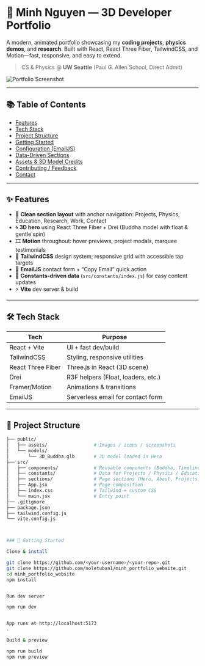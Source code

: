 # 🌌 Minh Nguyen — 3D Developer Portfolio

A modern, animated portfolio showcasing my **coding projects**, **physics demos**, and **research**. Built with React, React Three Fiber, TailwindCSS, and Motion—fast, responsive, and easy to extend.

> CS & Physics @ **UW Seattle** (Paul G. Allen School, Direct Admit)

![Portfolio Screenshot](./public/assets/og-screenshot.jpg)

---

## 📚 Table of Contents
- [Features](#-features)
- [Tech Stack](#-tech-stack)
- [Project Structure](#-project-structure)
- [Getting Started](#-getting-started)
- [Configuration (EmailJS)](#-configuration-emailjs)
- [Data-Driven Sections](#-data-driven-sections)
- [Assets & 3D Model Credits](#-assets--3d-model-credits)
- [Contributing / Feedback](#-contributing--feedback)
- [Contact](#-contact)

---

## ✨ Features
- 🧭 **Clean section layout** with anchor navigation: Projects, Physics, Education, Research, Work, Contact
- 🌀 **3D hero** using React Three Fiber + Drei (Buddha model with float & gentle spin)
- 🎞️ **Motion** throughout: hover previews, project modals, marquee testimonials
- 🎨 **TailwindCSS** design system; responsive grid with accessible tap targets
- 📩 **EmailJS** contact form + “Copy Email” quick action
- 🔗 **Constants-driven data** (`src/constants/index.js`) for easy content updates
- ⚡ **Vite** dev server & build

---

## 🛠 Tech Stack
| Tech               | Purpose                                    |
|--------------------|---------------------------------------------|
| React + Vite       | UI + fast dev/build                        |
| TailwindCSS        | Styling, responsive utilities              |
| React Three Fiber  | Three.js in React (3D scene)               |
| Drei               | R3F helpers (Float, loaders, etc.)         |
| Framer/Motion      | Animations & transitions                   |
| EmailJS            | Serverless email for contact form          |

---

## 📁 Project Structure
```bash
├── public/
│   ├── assets/                 # Images / icons / screenshots
│   └── models/
│       └── 3D_Buddha.glb       # 3D model loaded in Hero
├── src/
│   ├── components/             # Reusable components (Buddha, Timeline, etc.)
│   ├── constants/              # Data for Projects / Physics / Education / Research / Work / Socials
│   ├── sections/               # Page sections (Hero, About, Projects, Physics, Education, Research, Work, Contact)
│   ├── App.jsx                 # Page composition
│   ├── index.css               # Tailwind + custom CSS
│   └── main.jsx                # Entry point
├── .gitignore
├── package.json
├── tailwind.config.js
└── vite.config.js



### 🚀 Getting Started

Clone & install

git clone https://github.com/<your-username>/<your-repo>.git
git clone https://github.com/noletuban1/minh_portfolio_website.git
cd minh_portfolio_website
npm install


Run dev server

npm run dev


App runs at http://localhost:5173
.

Build & preview

npm run build
npm run preview
